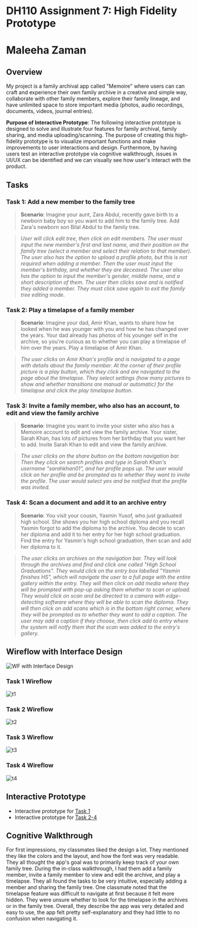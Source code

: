 # DH110 Assignment 7: High Fidelity Prototype
# Maleeha Zaman

## Overview
My project is a family archival app called "Memoire" where users can can craft and experience their own family archive in a creative and simple way, collaborate with other family members, explore their family lineage, and have unlimited space to store important media (photos, audio recordings, documents, videos, journal entries). 

**Purpose of Interactive Prototype**: The following interactive prototype is designed to solve and illustrate four features for family archival, family sharing, and media uploading/scanning. The purpose of creating this high-fidelity prototype is to visualize important functions and make improvements to user interactions and design. Furthermore, by having users test an interactive prototype via cognitive walkthrough, issues in UI/UX can be identified and we can visually see how user's interact with the product.  

## Tasks 
### Task 1: Add a new member to the family tree
> **Scenario**: Imagine your aunt, Zara Abdul, recently gave birth to a newborn baby boy so you want to add him to the family tree. Add Zara's newborn son Bilal Abdul to the family tree.
  
> _User will click edit tree, then click on edit members. The user must input the new member's first and last name, and their position on the family tree (select a member and select their relation to that member). The user also has the option to upload a profile photo, but this is not required when adding a member. Then the user must input the member's birthday, and whether they are deceased. The user also has the option to input the member's gender, middle name, and a short description of them. The user then clicks save and is notified they added a member. They must click save again to exit the family tree editing mode._

### Task 2: Play a timelapse of a family member
> **Scenario**: Imagine your dad, Amir Khan, wants to share how he looked when he was younger with you and how he has changed over the years. Your dad already has photos of his younger self in the archive, so you're curious as to whether you can play a timelapse of him over the years. Play a timelapse of Amir Khan.

> _The user clicks on Amir Khan's profile and is navigated to a page with details about the family member. At the corner of their profile picture is a play button, which they click and are navigated to the page about the timelapse. They select settings (how many pictures to show and whether transitions are manual or automatic) for the timelapse and click the play timelapse button._  

### Task 3: Invite a family member, who also has an account, to edit and view the family archive
> **Scenario**: Imagine you want to invite your sister who also has a Memoire account to edit and view the family archive. Your sister, Sarah Khan, has lots of pictures from her birthday that you want her to add. Invite Sarah Khan to edit and view the family archive.
 
> _The user clicks on the share button on the bottom navigation bar. Then they click on search profiles and type in Sarah Khan's username "sarahkhan01", and her profile pops up. The user would click on her profile and be prompted as to whether they want to invite the profile. The user would select yes and be notified that the profile was invited._

### Task 4: Scan a document and add it to an archive entry
> **Scenario**: You visit your cousin, Yasmin Yusof, who just graduated high school. She shows you her high school diploma and you recall Yasmin forgot to add the diploma to the archive. You decide to scan her diploma and add it to her entry for her high school graduation. Find the entry for Yasmin's high school graduation, then scan and add her diploma to it.

> _The user clicks on archives on the navigation bar. They will look through the archives and find and click one called "High School Graduations". They would click on the entry box labelled "Yasmin finishes HS", which will navigate the user to a full page with the entire gallery within the entry. They will then click on add media where they will be prompted with pop-up asking them whether to scan or upload. They would click on scan and be directed to a camera with edge-detecting software where they will be able to scan the diploma. They will then click on add scans which is in the bottom right corner, where they will be prompted as to whether they want to add a caption. The user may add a caption if they choose, then click add to entry where the system will notfy them that the scan was added to the entry's gallery._

## Wireflow with Interface Design
![WF with Interface Design](Hi-Fi-Prototype-Wireflow.png)
### Task 1 Wireflow
![t1](wf-task1.png)
### Task 2 Wireflow
![t2](wf-task2.png)
### Task 3 Wireflow
![t3](wf-task3.png)
### Task 4 Wireflow
![t4](wf-task4.png)

## Interactive Prototype
* Interactive prototype for [Task 1](https://www.figma.com/proto/qyKS75FVXucBd1Eip6xdSW/High-Fidelity-Prototype?page-id=0%3A1&type=design&node-id=1-3&viewport=659%2C-402%2C0.13&scaling=scale-down&starting-point-node-id=1%3A3&show-proto-sidebar=1)
* Interactive prototype for [Task 2-4](https://www.figma.com/proto/qyKS75FVXucBd1Eip6xdSW/High-Fidelity-Prototype?page-id=0%3A1&type=design&node-id=88-1471&viewport=659%2C-402%2C0.13&scaling=scale-down&starting-point-node-id=88%3A1471&show-proto-sidebar=1)

## Cognitive Walkthrough
For first impressions, my classmates liked the design a lot. They mentioned they like the colors and the layout, and how the font was very readable. They all thought the app's goal was to primarily keep track of your own family tree. During the in-class walkthrough, I had them add a family member, invite a family member to view and edit the archive, and play a timelapse.
They all found the tasks to be very intuitive, especially adding a member and sharing the family tree. One classmate noted that the timelapse feature was difficult to navigate at first because it felt more hidden. They were unsure whether to look for the timelapse in the archives or in the family tree. Overall, they describe the app was very detailed and easy to use, the app felt pretty self-explanatory and they had little to no confusion when navigating it. 
